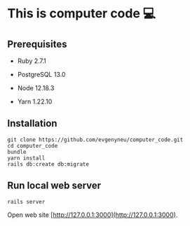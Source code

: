# This is computer code 💻

## Prerequisites

* Ruby 2.7.1

* PostgreSQL 13.0

* Node 12.18.3

* Yarn 1.22.10


## Installation

```
git clone https://github.com/evgenyneu/computer_code.git
cd computer_code
bundle
yarn install
rails db:create db:migrate
```

## Run local web server

```
rails server
```

Open web site [http://127.0.0.1:3000](http://127.0.0.1:3000).
